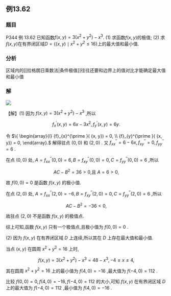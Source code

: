 ## 例13.62
### 题目
P344 例 13.62 已知函数$f( {x, y}) = 3( {{x}^{2} + {y}^{2}}) - {x}^{3}$.
(1) 求函数$f( {x, y})$的极值;
(2) 求$f( {x, y})$在有界闭区域$D = \{ {( {x, y}) \mid {x}^{2} + {y}^{2} \leq {16}}\}$上的最大值和最小值.
### 分析
区域内的[[拉格朗日乘数法|条件极值]]往往还要和边界上的值对比才能确定最大值和最小值
### 解

![](https://img.hwenyi.live/202410270219259.webp)

【解】(1) 因为 $f( {x, y}) = 3( {{x}^{2} + {y}^{2}}) - {x}^{3}$ ,所以

$$
{f}_{x}^{\prime }( {x, y}) = {6x} - 3{x}^{2},{f}_{y}^{\prime }( {x, y}) = {6y}.
$$

令 $\{ \begin{array}{l} {f}_{x}^{\prime }( {x, y}) = 0, \\ {f}_{y}^{\prime }( {x, y}) = 0, \end{array}.$ 解得驻点 $( {0,0})$ 和 $( {2,0})$ . 又 ${f}_{xx}^{\prime \prime } = 6 - {6x},{f}_{xy}^{\prime \prime } = 0,{f}_{yy}^{\prime \prime } = 6$ .

在点 $( {0,0})$ 处, $A = {f}_{xx}^{\prime \prime }( {0,0}) = 6, B = {f}_{xy}^{\prime \prime }( {0,0}) = 0, C = {f}_{yy}^{\prime \prime }( {0,0}) = 6$ ,所以

$$
{AC} - {B}^{2} = {36} > 0\text{,且 }A = 6 > 0\text{,}
$$

故 $f( {0,0}) = 0$ 是函数 $f( {x, y})$ 的极小值.

在点 $( {2,0})$ 处, $A = {f}_{xx}^{\prime \prime }( {2,0}) = - 6, B = {f}_{xy}^{\prime \prime }( {2,0}) = 0, C = {f}_{yy}^{\prime \prime }( {2,0}) = 6$ ,所以

$$
{AC} - {B}^{2} = - {36} < 0,
$$

故驻点 $( {2,0})$ 不是函数 $f( {x, y})$ 的极值点.

综上可知,函数 $f( {x, y})$ 只有一个极值点,且极小值为 $f( {0,0}) = 0$ .

(2) 因为 $f( {x, y})$ 在有界闭区域 $D$ 上连续,所以其在 $D$ 上存在最大值和最小值.

当点 $( {x, y})$ 在圆周 ${x}^{2} + {y}^{2} = {16}$ 上时,

$$
f( {x, y}) = 3( {{x}^{2} + {y}^{2}}) - {x}^{3} = {48} - {x}^{3}, - 4 \leq x \leq 4,
$$

其在圆周 ${x}^{2} + {y}^{2} = {16}$ 上的最小值为 $f( {4,0}) = - {16}$ ,最大值为 $f( {-4,0}) = {112}$ .

比较 $f( {0,0}) = 0, f( {4,0}) = - {16}, f( {-4,0}) = {112}$ 的大小,可知 $f( {x, y})$ 在有界闭区域 $D$ 上的最大值为 $f( {-4,0}) = {112}$ ,最小值为 $f( {4,0}) = - {16}$ .
